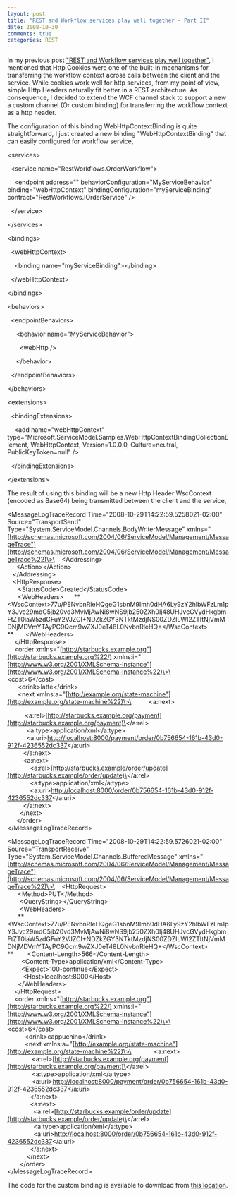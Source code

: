 ```yaml
---
layout: post
title: "REST and Workflow services play well together - Part II"
date: 2008-10-30
comments: true
categories: REST
---
```


In my previous post ["REST and Workflow services play well
together"](http://weblogs.asp.net/cibrax/archive/2008/10/24/rest-and-workflow-services-play-well-together.aspx),
I mentioned that Http Cookies were one of the built-in mechanisms for
transferring the workflow context across calls between the client and
the service. While cookies work well for http services, from my point of
view, simple Http Headers naturally fit better in a REST architecture.
As consequence, I decided to extend the WCF channel stack to support a
new a custom channel (Or custom binding) for transferring the workflow
context as a http header.

The configuration of this binding WebHttpContextBinding is quite
straightforward, I just created a new binding "WebHttpContextBinding"
that can easily configured for workflow service,

\<services\>

  \<service name="RestWorkflows.OrderWorkflow"\>

    \<endpoint address="" behaviorConfiguration="MyServiceBehavior"
binding="webHttpContext" bindingConfiguration="myServiceBinding"
contract="RestWorkflows.IOrderService" /\>

  \</service\>

\</services\>

\<bindings\>

  \<webHttpContext\>

    \<binding name="myServiceBinding"\>\</binding\>

  \</webHttpContext\>

\</bindings\>

\<behaviors\>

  \<endpointBehaviors\>

     \<behavior name="MyServiceBehavior"\>

       \<webHttp /\>

     \</behavior\>

  \</endpointBehaviors\>

\</behaviors\>

\<extensions\>

  \<bindingExtensions\>

    \<add name="webHttpContext"
type="Microsoft.ServiceModel.Samples.WebHttpContextBindingCollectionElement,
WebHttpContext, Version=1.0.0.0, Culture=neutral, PublicKeyToken=null"
/\>

  \</bindingExtensions\>

\</extensions\>

The result of using this binding will be a new Http Header WscContext
(encoded as Base64) being transmitted between the client and the
service,

\<MessageLogTraceRecord Time="2008-10-29T14:22:59.5258021-02:00"
Source="TransportSend"
Type="System.ServiceModel.Channels.BodyWriterMessage"
xmlns="[http://schemas.microsoft.com/2004/06/ServiceModel/Management/MessageTrace"](http://schemas.microsoft.com/2004/06/ServiceModel/Management/MessageTrace%22)\>\
   \<Addressing\>\
     \<Action\>\</Action\>\
   \</Addressing\>\
   \<HttpResponse\>\
      \<StatusCode\>Created\</StatusCode\>\
      \<WebHeaders\>     
**\<WscContext\>77u/PENvbnRleHQgeG1sbnM9Imh0dHA6Ly9zY2hlbWFzLm1pY3Jvc29mdC5jb20vd3MvMjAwNi8wNS9jb250ZXh0Ij48UHJvcGVydHkgbmFtZT0iaW5zdGFuY2VJZCI+NDZkZGY3NTktMzdjNS00ZDZlLWI2ZTItNjVmMDNjMDVmYTAyPC9Qcm9wZXJ0eT48L0NvbnRleHQ+\</WscContext\>\
**       \</WebHeaders\>\
    \</HttpResponse\>\
    \<order
xmlns="[http://starbucks.example.org"](http://starbucks.example.org%22/)
xmlns:i="[http://www.w3.org/2001/XMLSchema-instance"](http://www.w3.org/2001/XMLSchema-instance%22)\>\
      \<cost\>6\</cost\>\
      \<drink\>latte\</drink\>\
      \<next
xmlns:a="[http://example.org/state-machine"](http://example.org/state-machine%22)\>\
         \<a:next\>

         
\<a:rel\>[http://starbucks.example.org/payment](http://starbucks.example.org/payment)\</a:rel\>\
           \<a:type\>application/xml\</a:type\>\
          
\<a:uri\>[http://localhost:8000/payment/order/0b756654-161b-43d0-912f-4236552dc337](http://localhost:8000/payment/order/0b756654-161b-43d0-912f-4236552dc337)\</a:uri\>\
         \</a:next\>\
         \<a:next\>\
            
\<a:rel\>[http://starbucks.example/order/update](http://starbucks.example/order/update)\</a:rel\>\
             \<a:type\>application/xml\</a:type\>\
            
\<a:uri\>[http://localhost:8000/order/0b756654-161b-43d0-912f-4236552dc337](http://localhost:8000/order/0b756654-161b-43d0-912f-4236552dc337)\</a:uri\>\
         \</a:next\>\
       \</next\>\
     \</order\>\
\</MessageLogTraceRecord\>

\<MessageLogTraceRecord Time="2008-10-29T14:22:59.5726021-02:00"
Source="TransportReceive"
Type="System.ServiceModel.Channels.BufferedMessage"
xmlns="[http://schemas.microsoft.com/2004/06/ServiceModel/Management/MessageTrace"](http://schemas.microsoft.com/2004/06/ServiceModel/Management/MessageTrace%22)\>\
   \<HttpRequest\>\
      \<Method\>PUT\</Method\>\
       \<QueryString\>\</QueryString\>\
       \<WebHeaders\>\
     
**\<WscContext\>77u/PENvbnRleHQgeG1sbnM9Imh0dHA6Ly9zY2hlbWFzLm1pY3Jvc29mdC5jb20vd3MvMjAwNi8wNS9jb250ZXh0Ij48UHJvcGVydHkgbmFtZT0iaW5zdGFuY2VJZCI+NDZkZGY3NTktMzdjNS00ZDZlLWI2ZTItNjVmMDNjMDVmYTAyPC9Qcm9wZXJ0eT48L0NvbnRleHQ+\</WscContext\>\
**        \<Content-Length\>566\</Content-Length\>\
        \<Content-Type\>application/xml\</Content-Type\>\
        \<Expect\>100-continue\</Expect\>\
         \<Host\>localhost:8000\</Host\>\
      \</WebHeaders\>\
    \</HttpRequest\>\
    \<order
xmlns="[http://starbucks.example.org"](http://starbucks.example.org%22/)
xmlns:i="[http://www.w3.org/2001/XMLSchema-instance"](http://www.w3.org/2001/XMLSchema-instance%22)\>\
          \<cost\>6\</cost\>\
          \<drink\>cappuchino\</drink\>\
          \<next
xmlns:a="[http://example.org/state-machine"](http://example.org/state-machine%22)\>\
            \<a:next\>\
             
\<a:rel\>[http://starbucks.example.org/payment](http://starbucks.example.org/payment)\</a:rel\>\
              \<a:type\>application/xml\</a:type\>\
             
\<a:uri\>[http://localhost:8000/payment/order/0b756654-161b-43d0-912f-4236552dc337](http://localhost:8000/payment/order/0b756654-161b-43d0-912f-4236552dc337)\</a:uri\>\
             \</a:next\>\
             \<a:next\>\
              
\<a:rel\>[http://starbucks.example/order/update](http://starbucks.example/order/update)\</a:rel\>\
               \<a:type\>application/xml\</a:type\>\
              
\<a:uri\>[http://localhost:8000/order/0b756654-161b-43d0-912f-4236552dc337](http://localhost:8000/order/0b756654-161b-43d0-912f-4236552dc337)\</a:uri\>\
             \</a:next\>\
           \</next\>\
       \</order\>\
\</MessageLogTraceRecord\>

The code for the custom binding is available to download from [this
location](/images/legacy/RestWorkflowsII.zip).

